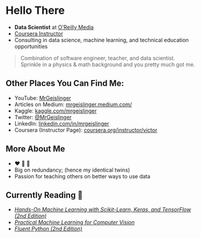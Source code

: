 # Hello There

* **Data Scientist** at [O'Reilly Media](https://www.oreilly.com/)
* [Coursera Instructor](https://www.coursera.org/instructor/victor)
* Consulting in data science, machine learning, and technical education opportunities


> Combination of software engineer, teacher, and data scientist. Sprinkle in a physics & math background and you pretty much got me.

## Other Places You Can Find Me:

- YouTube: [MrGeislinger](https://www.youtube.com/channel/UCPr9pMzkuMIlSvkxyEv1IoQ)
- Articles on Medium: [mrgeislinger.medium.com/](https://mrgeislinger.medium.com/)
- Kaggle: [kaggle.com/mrgeislinger](https://www.kaggle.com/mrgeislinger)
- Twitter: [@MrGeislinger](https://twitter.com/MrGeislinger)
- LinkedIn: [linkedin.com/in/mrgeislinger](https://www.linkedin.com/in/mrgeislinger/)
- Coursera (Instructor Page): [coursera.org/instructor/victor](https://www.coursera.org/instructor/victor)


## More About Me

- ❤️ 🐍 🐼
- Big on redundancy; (hence my identical twins)
- Passion for teaching others on better ways to use data


## Currently Reading 📖

- [*Hands-On Machine Learning with Scikit-Learn, Keras, and TensorFlow (2nd Edition)*](https://www.oreilly.com/library/view/hands-on-machine-learning/9781492032632/)
- [*Practical Machine Learning for Computer Vision*](https://www.oreilly.com/library/view/practical-machine-learning/9781098102357/)
- [*Fluent Python (2nd Edition)*](https://www.oreilly.com/library/view/fluent-python-2nd/9781492056348/)
